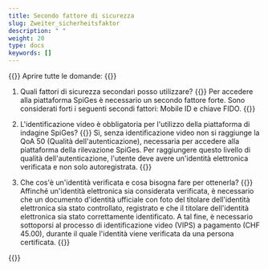 ```yaml
---
title: Secondo fattore di sicurezza
slug: Zweiter_sicherheitsfaktor 
description: " "
weight: 20
type: docs
keywords: []
---
```


{{<faqBlock>}}
Aprire tutte le domande: {{<collapsibleGroupCommand groupId="Zweiter_sicherheitsfaktor">}}

1. Quali fattori di sicurezza secondari posso utilizzare?
{{<collapsibleBlock groupId="Zweiter_sicherheitsfaktor">}}
Per accedere alla piattaforma SpiGes è necessario un secondo fattore forte. Sono considerati forti i seguenti secondi fattori: Mobile ID e chiave FIDO. 
{{</collapsibleBlock>}}

2. L'identificazione video è obbligatoria per l'utilizzo della piattaforma di indagine SpiGes?
{{<collapsibleBlock groupId="Zweiter_sicherheitsfaktor">}}
Sì, senza identificazione video non si raggiunge la QoA 50 (Qualità dell'autenticazione), necessaria per accedere alla piattaforma della rilevazione SpiGes. Per raggiungere questo livello di qualità dell'autenticazione, l'utente deve avere un'identità elettronica verificata e non solo autoregistrata.
{{</collapsibleBlock>}}

3. Che cos'è un'identità verificata e cosa bisogna fare per ottenerla?
{{<collapsibleBlock groupId="Zweiter_sicherheitsfaktor">}}
Affinché un'identità elettronica sia considerata verificata, è necessario che un documento d'identità ufficiale con foto del titolare dell'identità elettronica sia stato controllato, registrato e che il titolare dell'identità elettronica sia stato correttamente identificato. A tal fine, è necessario sottoporsi al processo di identificazione video (VIPS) a pagamento (CHF 45.00), durante il quale l'identità viene verificata da una persona certificata.
{{</collapsibleBlock>}}

{{</faqBlock>}}